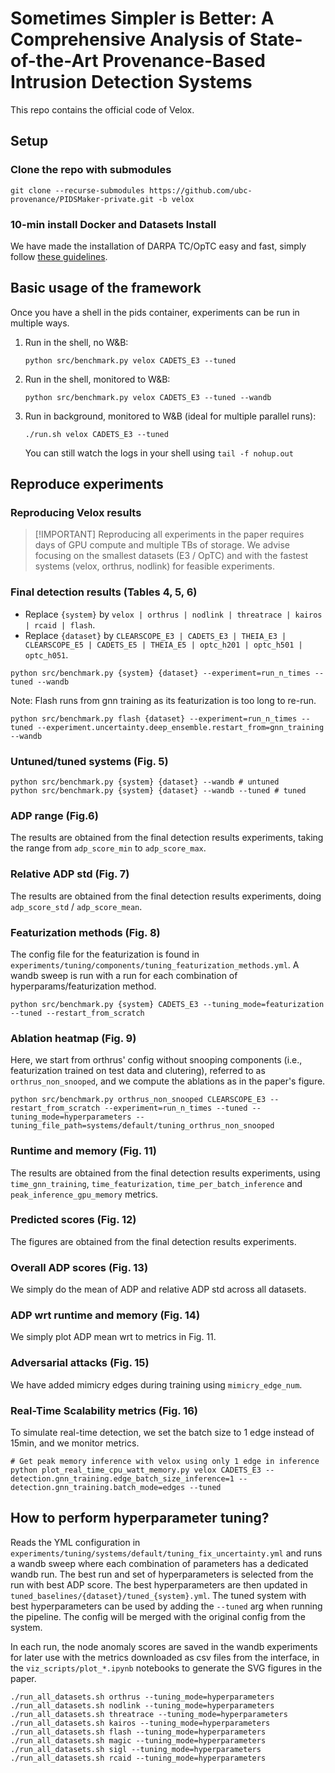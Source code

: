 # Sometimes Simpler is Better: A Comprehensive Analysis of State-of-the-Art Provenance-Based Intrusion Detection Systems

This repo contains the official code of Velox.

## Setup

### Clone the repo with submodules
```
git clone --recurse-submodules https://github.com/ubc-provenance/PIDSMaker-private.git -b velox
```

### 10-min install Docker and Datasets Install

We have made the installation of DARPA TC/OpTC easy and fast, simply follow [these guidelines](settings/ten-minute-install.md).

## Basic usage of the framework

Once you have a shell in the pids container, experiments can be run in multiple ways.

1. Run in the shell, no W&B:
    ```shell
    python src/benchmark.py velox CADETS_E3 --tuned
    ```

2. Run in the shell, monitored to W&B:
    ```shell
    python src/benchmark.py velox CADETS_E3 --tuned --wandb
    ```

3. Run in background, monitored to W&B (ideal for multiple parallel runs):
    ```shell
    ./run.sh velox CADETS_E3 --tuned
    ```
    You can still watch the logs in your shell using `tail -f nohup.out`

## Reproduce experiments

### Reproducing Velox results

> [!IMPORTANT] Reproducing all experiments in the paper requires days of GPU compute and multiple TBs of storage. We advise focusing on the smallest datasets (E3 / OpTC) and with the fastest systems (velox, orthrus, nodlink) for feasible experiments.

### Final detection results (Tables 4, 5, 6)

- Replace `{system}` by `velox | orthrus | nodlink | threatrace | kairos | rcaid | flash`.
- Replace `{dataset}` by `CLEARSCOPE_E3 | CADETS_E3 | THEIA_E3 | CLEARSCOPE_E5 | CADETS_E5 | THEIA_E5 | optc_h201 | optc_h501 | optc_h051`.

```shell
python src/benchmark.py {system} {dataset} --experiment=run_n_times --tuned --wandb
```

Note: Flash runs from gnn training as its featurization is too long to re-run.
```shell
python src/benchmark.py flash {dataset} --experiment=run_n_times --tuned --experiment.uncertainty.deep_ensemble.restart_from=gnn_training --wandb
```

### Untuned/tuned systems (Fig. 5)

```shell
python src/benchmark.py {system} {dataset} --wandb # untuned
python src/benchmark.py {system} {dataset} --wandb --tuned # tuned
```

### ADP range (Fig.6)

The results are obtained from the final detection results experiments, taking the range from `adp_score_min` to `adp_score_max`.

### Relative ADP std (Fig. 7)

The results are obtained from the final detection results experiments, doing `adp_score_std` / `adp_score_mean`.

### Featurization methods (Fig. 8)

The config file for the featurization is found in `experiments/tuning/components/tuning_featurization_methods.yml`.
A wandb sweep is run with a run for each combination of hyperparams/featurization method.

```shell
python src/benchmark.py {system} CADETS_E3 --tuning_mode=featurization --tuned --restart_from_scratch
```

### Ablation heatmap (Fig. 9)

Here, we start from orthrus' config without snooping components (i.e., featurization trained on test data and clutering), referred to as `orthrus_non_snooped`, and we compute the ablations as in the paper's figure.

```shell
python src/benchmark.py orthrus_non_snooped CLEARSCOPE_E3 --restart_from_scratch --experiment=run_n_times --tuned --tuning_mode=hyperparameters --tuning_file_path=systems/default/tuning_orthrus_non_snooped
```

### Runtime and memory (Fig. 11)

The results are obtained from the final detection results experiments, using `time_gnn_training`, `time_featurization`, `time_per_batch_inference` and `peak_inference_gpu_memory` metrics.

### Predicted scores (Fig. 12)

The figures are obtained from the final detection results experiments.

### Overall ADP scores (Fig. 13)

We simply do the mean of ADP and relative ADP std across all datasets.

### ADP wrt runtime and memory (Fig. 14)

We simply plot ADP mean wrt to metrics in Fig. 11.

### Adversarial attacks (Fig. 15)

We have added mimicry edges during training using `mimicry_edge_num`.

### Real-Time Scalability metrics (Fig. 16)

To simulate real-time detection, we set the batch size to 1 edge instead of 15min, and we monitor metrics.

```shell
# Get peak memory inference with velox using only 1 edge in inference
python plot_real_time_cpu_watt_memory.py velox CADETS_E3 --detection.gnn_training.edge_batch_size_inference=1 --detection.gnn_training.batch_mode=edges --tuned
```

## How to perform hyperparameter tuning?

Reads the YML configuration in `experiments/tuning/systems/default/tuning_fix_uncertainty.yml` and runs a wandb sweep where each combination of parameters has a dedicated wandb run.
The best run and set of hyperparameters is selected from the run with best ADP score.
The best hyperparameters are then updated in `tuned_baselines/{dataset}/tuned_{system}.yml`.
The tuned system with best hyperparameters can be used by adding the `--tuned` arg when running the pipeline. 
The config will be merged with the original config from the system.

In each run, the node anomaly scores are saved in the wandb experiments for later use with the metrics downloaded as csv files from the interface, in the `viz_scripts/plot_*.ipynb` notebooks to generate the SVG figures in the paper.

```shell
./run_all_datasets.sh orthrus --tuning_mode=hyperparameters
./run_all_datasets.sh nodlink --tuning_mode=hyperparameters
./run_all_datasets.sh threatrace --tuning_mode=hyperparameters
./run_all_datasets.sh kairos --tuning_mode=hyperparameters
./run_all_datasets.sh flash --tuning_mode=hyperparameters
./run_all_datasets.sh magic --tuning_mode=hyperparameters
./run_all_datasets.sh sigl --tuning_mode=hyperparameters
./run_all_datasets.sh rcaid --tuning_mode=hyperparameters
```
